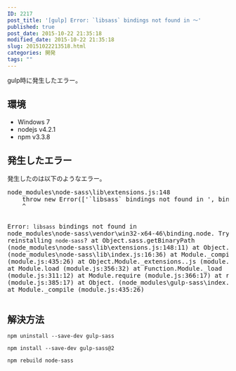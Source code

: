 ```yaml
---
ID: 2217
post_title: '[gulp] Error: `libsass` bindings not found in ～'
published: true
post_date: 2015-10-22 21:35:18
modified_date: 2015-10-22 21:35:18
slug: 20151022213518.html
categories: 開発
tags: ""
---
```

gulp時に発生したエラー。

<!--more-->
<h2>環境</h2>
<ul>
	<li>Windows 7</li>
	<li>nodejs v4.2.1</li>
	<li>npm v3.3.8</li>
</ul>
<h2>発生したエラー</h2>
発生したのは以下のようなエラー。
<pre class="cmd">node_modules\node-sass\lib\extensions.js:148
    throw new Error(['`libsass` bindings not found in ', binaryPath, '. Try reinstalling `node-sass`?'].join(''));
    ^

Error: `libsass` bindings not found in node_modules\node-sass\vendor\win32-x64-46\binding.node. Try reinstalling `node-sass`?
    at Object.sass.getBinaryPath (node_modules\node-sass\lib\extensions.js:148:11)
    at Object. (node_modules\node-sass\lib\index.js:16:36)
    at Module._compile (module.js:435:26)
    at Object.Module._extensions..js (module.js:442:10)
    at Module.load (module.js:356:32)
    at Function.Module._load (module.js:311:12)
    at Module.require (module.js:366:17)
    at require (module.js:385:17)
    at Object. (node_modules\gulp-sass\index.js:163:21)
    at Module._compile (module.js:435:26)
</pre>

<h2>解決方法</h2>
<pre class="language-bash"><code>npm uninstall --save-dev gulp-sass</code></pre>
<pre class="language-bash"><code>npm install --save-dev gulp-sass@2</code></pre>
<pre class="language-bash"><code>npm rebuild node-sass</code></pre>